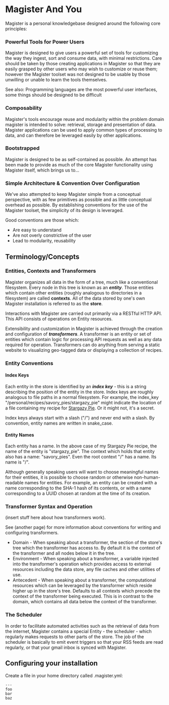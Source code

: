 # Magister And You

Magister is a personal knowledgebase designed around the following core principles:

### Powerful Tools for Power Users

Magister is designed to give users a powerful set of tools for customizing the way they ingest, sort and consume data, with minimal restrictions. Care should be taken by those creating applications in Magister so that they are easily grasped by other users who may wish to customize or reuse them; however the Magister toolset was not designed to be usable by those unwilling or unable to learn the tools themselves.

See also: Programming languages are the most powerful user interfaces, some things should be designed to be difficult

### Composability

Magister's tools encourage reuse and modularity within the problem domain magister is intended to solve: retrieval, storage and presentation of data. Magister applications can be used to apply common types of processing to data, and can therefore be leveraged easily by other applications.

### Bootstrapped

Magister is designed to be as self-contained as possible. An attempt has been made to provide as much of the core Magister functionality using Magister itself, which brings us to...

### Simple Architecture & Convention Over Configuration

We've also attempted to keep Magister simple from a conceptual perspective, with as few primitives as possible and as little conceptual overhead as possible. By establishing conventions for the use of the Magister toolset, the simplicity of its design is leveraged.

Good conventions are those which:

* Are easy to understand
* Are not overly constrictive of the user
* Lead to modularity, reusability

## Terminology/Concepts

### Entities, Contexts and Transformers

Magister organizes all data in the form of a tree, much like a conventional filesystem. Every node in this tree is known as an ***entity***. Those entities which contain other entities (roughly analogous to directories in a filesystem) are called **contexts**. All of the data stored by one's own Magister installation is referred to as the **store**.

Interactions with Magister are carried out primarily via a RESTful HTTP API. This API consists of operations on Entity resources.

Extensibility and customization in Magister is achieved through the creation and configuration of ***transformers***. A transformer is an entity or set of entities which contain logic for processing API requests as well as any data required for operation. Transformers can do anything from serving a static website to visualizing geo-tagged data or displaying a collection of recipes.

### Entity Conventions

#### Index Keys

Each entity in the store is identified by an ***index key*** - this is a string describing the position of the entity in the store. Index keys are roughly analogous to file paths in a normal filesystem. For example, the index_key "/personal/recipes/savory_pies/stargazy_pie" might indicate the location of a file containing my recipe for [Stargazy Pie](https://en.wikipedia.org/wiki/Stargazy_pie). Or it might not, it's a secret.

Index keys always start with a slash ("/") and never end with a slash. By convention, entity names are written in snake_case.

#### Entity Names

Each entity has a name. In the above case of my Stargazy Pie recipe, the name of the entity is "stargazy_pie". The context which holds that entity also has a name: "savory_pies". Even the root context "/" has a name. Its name is "/".

Although generally speaking users will want to choose meaningful names for their entities, it is possible to choose random or otherwise non-human-readable names for entities. For example, an entity can be created with a name corresponding to the SHA-1 hash of its contents, or with a name corresponding to a UUID chosen at random at the time of its creation.

### Transformer Syntax and Operation

(insert stuff here about how transformers work).

See (another page) for more information about conventions for writing and configuring transformers.

 - Domain - When speaking about a transformer, the section of the store's tree which the transformer has access to. By default it is the context of the transformer and all nodes below it in the tree.
 - Environment - When speaking about a transformer, a variable injected into the transformer's operation which provides access to external resources including the data store, any file caches and other utilities of use.
 - Antecedent - When speaking about a transformer, the computational resources which can be leveraged by the transformer which reside higher up in the store's tree. Defaults to all contexts which precede the context of the transformer being executed. This is in contrast to the domain, which contains all data below the context of the transformer.

### The Scheduler

In order to facilitate automated activities such as the retrieval of data from the internet, Magister contains a special Entity - the scheduler - which regularly makes requests to other parts of the store. The job of the scheduler is basically to emit event triggers so that your RSS feeds are read regularly, or that your gmail inbox is synced with Magister.



## Configuring your installation

Create a file in your home directory called .magister.yml: 

    ---
    foo
    bar
    baz

